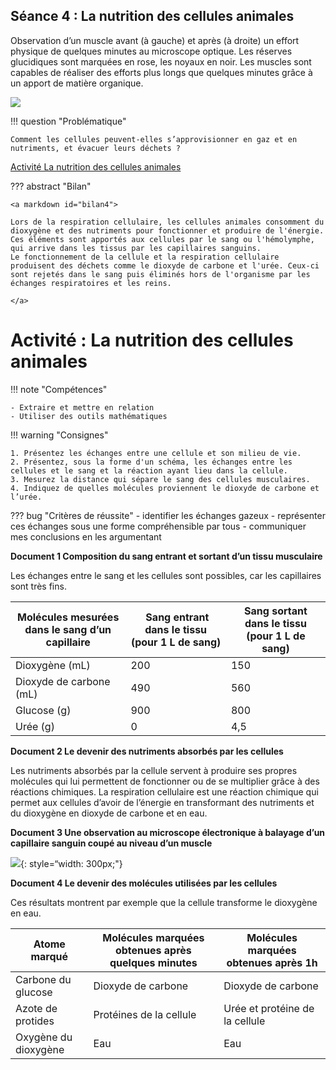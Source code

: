 ## Séance 4 : La nutrition des cellules animales


Observation d’un muscle avant (à gauche) et après (à droite) un effort physique de quelques minutes au microscope optique.
Les réserves glucidiques sont marquées en rose, les noyaux en noir. Les muscles sont capables de réaliser des efforts plus longs que quelques minutes grâce à un apport de matière organique.


![](pictures/consoGlucCellMuscle.png)

!!! question "Problématique"

    Comment les cellules peuvent-elles s’approvisionner en gaz et en nutriments, et évacuer leurs déchets ?




[Activité La nutrition des cellules animales](../nutriCellAni)


??? abstract "Bilan"


    <a markdown id="bilan4">

    Lors de la respiration cellulaire, les cellules animales consomment du dioxygène et des nutriments pour fonctionner et produire de l'énergie.
    Ces éléments sont apportés aux cellules par le sang ou l'hémolymphe, qui arrive dans les tissus par les capillaires sanguins.
    Le fonctionnement de la cellule et la respiration cellulaire produisent des déchets comme le dioxyde de carbone et l'urée. Ceux-ci sont rejetés dans le sang puis éliminés hors de l'organisme par les échanges respiratoires et les reins.

    </a>
    
# Activité : La nutrition des cellules animales

!!! note "Compétences"

    - Extraire et mettre en relation 
    - Utiliser des outils mathématiques


!!! warning "Consignes"

    1. Présentez les échanges entre une cellule et son milieu de vie.
    2. Présentez, sous la forme d'un schéma, les échanges entre les cellules et le sang et la réaction ayant lieu dans la cellule.
    3. Mesurez la distance qui sépare le sang des cellules musculaires.
    4. Indiquez de quelles molécules proviennent le dioxyde de carbone et l’urée.

    
??? bug "Critères de réussite"
    - identifier les échanges gazeux
    - représenter ces échanges sous une forme compréhensible par tous
    - communiquer mes conclusions en les argumentant

**Document 1 Composition du sang entrant et sortant d’un tissu musculaire**

Les échanges entre le sang et les cellules sont possibles, car les capillaires sont très fins.

| Molécules mesurées dans le sang d’un capillaire | Sang entrant dans le tissu (pour 1 L de sang) | Sang sortant dans le tissu (pour 1 L de sang) |
| --|--|---|
| Dioxygène (mL) | 200 | 150 |
| Dioxyde de carbone (mL) | 490 | 560 |
|Glucose (g) | 900 | 800 |
| Urée (g) | 0 | 4,5 |


**Document 2 Le devenir des nutriments absorbés par les cellules**

Les nutriments absorbés par la cellule servent à produire ses propres molécules qui lui permettent de fonctionner ou de se multiplier grâce à des réactions chimiques. 
La respiration cellulaire est une réaction chimique qui permet aux cellules d’avoir de l’énergie en transformant des nutriments et du dioxygène en dioxyde de carbone et en eau.

**Document 3 Une observation au microscope électronique à balayage d’un capillaire sanguin coupé au niveau d’un muscle**

![](pictures/photoCapillaireMEB.png){: style=“width: 300px;"}

**Document 4 Le devenir des molécules utilisées par les cellules**

Ces résultats montrent par exemple que la cellule transforme le dioxygène en eau.


| Atome marqué | Molécules marquées obtenues après quelques minutes | Molécules marquées obtenues après 1h | 
| --|--|---|
| Carbone du glucose | Dioxyde de carbone | Dioxyde de carbone | 
| Azote de protides | Protéines de la cellule | Urée et protéine de la cellule | 
| Oxygène du dioxygène | Eau | Eau | 
